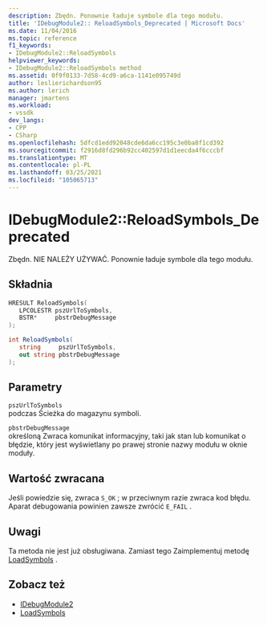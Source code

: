 ```yaml
---
description: Zbędn. Ponownie ładuje symbole dla tego modułu.
title: 'IDebugModule2:: ReloadSymbols_Deprecated | Microsoft Docs'
ms.date: 11/04/2016
ms.topic: reference
f1_keywords:
- IDebugModule2::ReloadSymbols
helpviewer_keywords:
- IDebugModule2::ReloadSymbols method
ms.assetid: 0f9f0133-7d58-4cd9-a6ca-1141e095749d
author: leslierichardson95
ms.author: lerich
manager: jmartens
ms.workload:
- vssdk
dev_langs:
- CPP
- CSharp
ms.openlocfilehash: 5dfcd1edd92048cde6da6cc195c3e0ba8f1cd392
ms.sourcegitcommit: f2916d8fd296b92cc402597d1d1eecda4f6cccbf
ms.translationtype: MT
ms.contentlocale: pl-PL
ms.lasthandoff: 03/25/2021
ms.locfileid: "105065713"
---
```

# <a name="idebugmodule2reloadsymbols_deprecated"></a>IDebugModule2::ReloadSymbols_Deprecated
Zbędn. NIE NALEŻY UŻYWAĆ. Ponownie ładuje symbole dla tego modułu.

## <a name="syntax"></a>Składnia

```cpp
HRESULT ReloadSymbols( 
   LPCOLESTR pszUrlToSymbols,
   BSTR*     pbstrDebugMessage
);
```

```csharp
int ReloadSymbols( 
   string     pszUrlToSymbols,
   out string pbstrDebugMessage
);
```

## <a name="parameters"></a>Parametry
`pszUrlToSymbols`\
podczas Ścieżka do magazynu symboli.

`pbstrDebugMessage`\
określoną Zwraca komunikat informacyjny, taki jak stan lub komunikat o błędzie, który jest wyświetlany po prawej stronie nazwy modułu w oknie moduły.

## <a name="return-value"></a>Wartość zwracana
 Jeśli powiedzie się, zwraca `S_OK` ; w przeciwnym razie zwraca kod błędu. Aparat debugowania powinien zawsze zwrócić `E_FAIL` .

## <a name="remarks"></a>Uwagi
 Ta metoda nie jest już obsługiwana. Zamiast tego Zaimplementuj metodę [LoadSymbols](../../../extensibility/debugger/reference/idebugmodule3-loadsymbols.md) .

## <a name="see-also"></a>Zobacz też
- [IDebugModule2](../../../extensibility/debugger/reference/idebugmodule2.md)
- [LoadSymbols](../../../extensibility/debugger/reference/idebugmodule3-loadsymbols.md)
